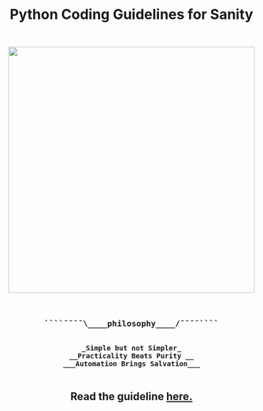 <div align="center">
<h1> Python Coding Guidelines for Sanity </h1>
</div>

<span align="center">
<pre>

<a href="https://github.com/rednafi/pysanity"><img src="https://raw.githubusercontent.com/rednafi/pysanity/master/imgs/logo.png" height="500" width="500" align="center" /></a>


<h3>````¯¯¯¯\____<b>philosophy____</b>/¯¯¯¯````</h3>
<b>_Simple but not Simpler_
__Practicality Beats Purity __
___Automation Brings Salvation___
</b>
</pre>
</span>

<div align="center">
    <h2> Read the guideline <a href="https://github.com/rednafi/pysanity/blob/master/docs/guidelines.md"> here. </a></h2>
</div>
